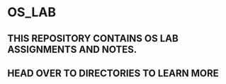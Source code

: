 # OS_LAB


## THIS REPOSITORY CONTAINS OS LAB ASSIGNMENTS AND NOTES.

## HEAD OVER TO DIRECTORIES TO LEARN MORE

